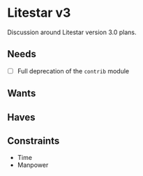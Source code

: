 # Litestar v3

Discussion around Litestar version 3.0 plans.

## Needs
- [ ] Full deprecation of the `contrib` module

## Wants

## Haves


## Constraints

- Time
- Manpower

